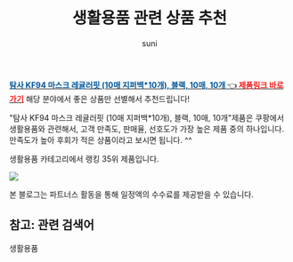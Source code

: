 ﻿---
layout: post
title:  "생활용품 관련 상품 추천" 
author: suni
categories: [ 선물 ]
tags: []
image: https://static.coupangcdn.com/image/retail/images/1028239174730291-19a61555-3ccb-40cc-81ab-b8a9f0e0a95d.jpg 
description: "쿠팡에서 관련 상품으로 가장 고객 선호도가 높은 제품 중 하나입니다."
---
<a href="https://link.coupang.com/re/AFFSDP?lptag=AF5011742&pageKey=5625737250&itemId=9134030605&vendorItemId=76420034375&traceid=V0-113-485e73f76cfd8adf"><b><font color='#01579B'>탐사 KF94 마스크 레귤러핏 (10매 지퍼백*10개), 블랙, 10매, 10개 </font></b>👈<b><font color='#f71919'> 제품링크 바로가기</font></b></a>
해당 분야에서 좋은 상품만 선별해서 추천드립니다!

"탐사 KF94 마스크 레귤러핏 (10매 지퍼백*10개), 블랙, 10매, 10개"제품은 쿠팡에서 생활용품와 관련해서, 고객 만족도, 판매율, 선호도가 가장 높은 제품 중의 하나입니다.
만족도가 높아 후회가 적은 상품이라고 보시면 됩니다. ^^

생활용품 카테고리에서 랭킹  35위 제품입니다. 

<a href="https://link.coupang.com/re/AFFSDP?lptag=AF5011742&pageKey=5625737250&itemId=9134030605&vendorItemId=76420034375&traceid=V0-113-485e73f76cfd8adf"> <img src="https://static.coupangcdn.com/image/retail/images/1028239174730291-19a61555-3ccb-40cc-81ab-b8a9f0e0a95d.jpg"></a>

본 블로그는 파트너스 활동을 통해 일정액의 수수료를 제공받을 수 있습니다.

## 참고: 관련 검색어    
생활용품